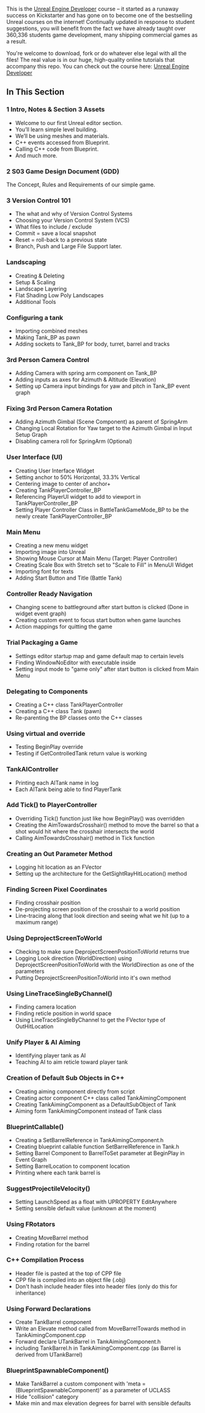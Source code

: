 This is the [Unreal Engine Developer]( http://gdev.tv/urcgithub) course – it started as a runaway success on Kickstarter and has gone on to become one of the bestselling Unreal courses on the internet! Continually updated in response to student suggestions, you will benefit from the fact we have already taught over 360,336 students game development, many shipping commercial games as a result.

You're welcome to download, fork or do whatever else legal with all the files! The real value is in our huge, high-quality online tutorials that accompany this repo. You can check out the course here: [Unreal Engine Developer]( http://gdev.tv/urcgithub)

## In This Section

### 1 Intro, Notes & Section 3 Assets ###

+ Welcome to our first Unreal editor section.
+ You’ll learn simple level building.
+ We’ll be using meshes and materials.
+ C++ events accessed from Blueprint.
+ Calling C++ code from Blueprint.
+ And much more.

### 2 S03 Game Design Document (GDD) ###

The Concept, Rules and Requirements of our simple game.

### 3 Version Control 101 ###

+ The what and why of Version Control Systems
+ Choosing your Version Control System (VCS)
+ What files to include / exclude
+ Commit = save a local snapshot
+ Reset = roll-back to a previous state
+ Branch, Push and Large File Support later.

### Landscaping

+ Creating & Deleting
+ Setup & Scaling
+ Landscape Layering
+ Flat Shading Low Poly Landscapes
+ Additional Tools

### Configuring a tank

+ Importing combined meshes
+ Making Tank_BP as pawn
+ Adding sockets to Tank_BP for body, turret, barrel and tracks

### 3rd Person Camera Control

+ Adding Camera with spring arm component on Tank_BP
+ Adding inputs as axes for Azimuth & Altitude (Elevation)
+ Setting up Camera input bindings for yaw and pitch in Tank_BP event graph

### Fixing 3rd Person Camera Rotation

+ Adding Azimuth Gimbal (Scene Component) as parent of SpringArm
+ Changing Local Rotation for Yaw target to the Azimuth Gimbal in Input Setup Graph
+ Disabling camera roll for SpringArm (Optional)

### User Interface (UI)

+ Creating User Interface Widget
+ Setting anchor to 50% Horizontal, 33.3% Vertical
+ Centering image to center of anchor+
+ Creating TankPlayerController_BP
+ Referencing PlayerUI widget to add to viewport in TankPlayerController_BP
+ Setting Player Controller Class in BattleTankGameMode_BP to be the newly create TankPlayerController_BP

### Main Menu

+ Creating a new menu widget
+ Importing image into Unreal
+ Showing Mouse Cursor at Main Menu (Target: Player Controller)
+ Creating Scale Box with Stretch set to "Scale to Fill" in MenuUI Widget
+ Importing font for texts
+ Adding Start Button and Title (Battle Tank)

### Controller Ready Navigation

+ Changing scene to battleground after start button is clicked (Done in widget event graph)
+ Creating custom event to focus start button when game launches
+ Action mappings for quitting the game

### Trial Packaging a Game

+ Settings editor startup map and game default map to certain levels
+ Finding WindowNoEditor with executable inside
+ Setting input mode to "game only" after start button is clicked from Main Menu

### Delegating to Components

+ Creating a C++ class TankPlayerController
+ Creating a C++ class Tank (pawn)
+ Re-parenting the BP classes onto the C++ classes

### Using virtual and override

+ Testing BeginPlay override
+ Testing if GetControlledTank return value is working

### TankAIController

+ Printing each AITank name in log
+ Each AITank being able to find PlayerTank

### Add Tick() to PlayerController

+ Overriding Tick() function just like how BeginPlay() was overridden
+ Creating the AimTowardsCrosshair() method to move the barrel so that a shot would hit where the crosshair intersects the world
+ Calling AimTowardsCrosshair() method in Tick function

### Creating an Out Parameter Method

+ Logging hit location as an FVector
+ Setting up the architecture for the GetSightRayHitLocation() method

### Finding Screen Pixel Coordinates

+ Finding crosshair position
+ De-projecting screen position of the crosshair to a world position
+ Line-tracing along that look direction and seeing what we hit (up to a maximum range)

### Using DeprojectScreenToWorld

+ Checking to make sure DeprojectScreenPositionToWorld returns true
+ Logging Look direction (WorldDirection) using DeprojectScreenPositionToWorld with the WorldDirection as one of the parameters
+ Putting DeprojectScreenPositionToWorld into it's own method

### Using LineTraceSingleByChannel()

+ Finding camera location
+ Finding reticle position in world space
+ Using LineTraceSingleByChannel to get the FVector type of OutHitLocation

### Unify Player & AI Aiming

+ Identifying player tank as AI
+ Teaching AI to aim reticle toward player tank

### Creation of Default Sub Objects in C++

+ Creating aiming component directly from script
+ Creating actor component C++ class called TankAimingComponent
+ Creating TankAimingComponent as a DefaultSubObject of Tank
+ Aiming form TankAimingComponent instead of Tank class

### BlueprintCallable()

+ Creating a SetBarrelReference in TankAimingComponent.h
+ Creating blueprint callable function SetBarrelReference in Tank.h
+ Setting Barrel Component to BarrelToSet parameter at BeginPlay in Event Graph
+ Setting BarrelLocation to component location
+ Printing where each tank barrel is

### SuggestProjectileVelocity()

+ Setting LaunchSpeed as a float with UPROPERTY EditAnywhere
+ Setting sensible default value (unknown at the moment)

### Using FRotators

+ Creating MoveBarrel method
+ Finding rotation for the barrel

### C++ Compilation Process

+ Header file is pasted at the top of CPP file
+ CPP file is compiled into an object file (.obj)
+ Don't hash include header files into header files (only do this for inheritance)

### Using Forward Declarations

+ Create TankBarrel component
+ Write an Elevate method called from MoveBarrelTowards method in TankAimingComponent.cpp
+ Forward declare UTankBarrel in TankAimingComponent.h
+ including TankBarrel.h in TankAimingComponent.cpp (as Barrel is derived from UTankBarrel)

### BlueprintSpawnableComponent()

+ Make TankBarrel a custom component with 'meta = (BlueprintSpawnableComponent)'  as a parameter of UCLASS
+ Hide "collision" category
+ Make min and max elevation degrees for barrel with sensible defaults
